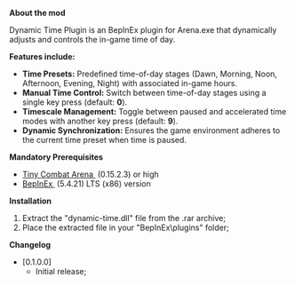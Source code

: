 <p><strong>About the mod</strong></p>

<p>
    Dynamic Time Plugin is an BepInEx plugin for Arena.exe that dynamically adjusts and controls the in-game time of day.
</p>

<p><strong>Features include:</strong></p>

<ul>
    <li>
        <strong>Time Presets:</strong> Predefined time-of-day stages 
        (Dawn, Morning, Noon, Afternoon, Evening, Night) with associated in-game hours.
    </li>
    <li>
        <strong>Manual Time Control:</strong> Switch between time-of-day stages 
        using a single key press (default: <strong>0</strong>).
    </li>
    <li>
        <strong>Timescale Management:</strong> Toggle between paused and accelerated time modes 
        with another key press (default: <strong>9</strong>).
    </li>
    <li>
        <strong>Dynamic Synchronization:</strong> Ensures the game environment adheres to the 
        current time preset when time is paused.
    </li>
</ul>

<p><strong>Mandatory Prerequisites</strong></p>

<ul>
    <li>
        <a href="https://store.steampowered.com/app/1347550/Tiny_Combat_Arena/" rel="nofollow">
            Tiny Combat Arena
        </a>
        &nbsp;(0.15.2.3) or high
    </li>
    <li>
        <a href="https://github.com/BepInEx/BepInEx/releases">
            BepInEx
        </a>
        &nbsp;(5.4.21)&nbsp;LTS (x86) version
    </li>
</ul>

<p><strong>Installation</strong></p>

<ol>
    <li>Extract the "dynamic-time.dll" file from the .rar archive;</li>
    <li>Place the extracted file in your "BepInEx\plugins" folder;</li>
</ol>

<p><strong>Changelog</strong></p>

<ul>
    <li>[0.1.0.0]
        <ul>
            <li>Initial release;</li>
        </ul>
    </li>
</ul>
